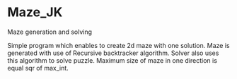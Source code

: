 # Maze_JK
Maze generation and solving 

Simple program which enables to create 2d maze with one solution. 
Maze is generated with use of Recursive backtracker algorithm.
Solver also uses this algorithm to solve puzzle. 
Maximum size of maze in one direction is equal sqr of max_int.

